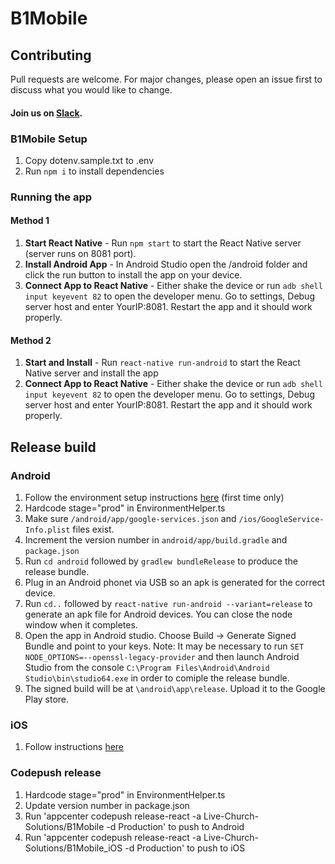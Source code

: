 # B1Mobile

## Contributing
Pull requests are welcome. For major changes, please open an issue first to discuss what you would like to change.
#### Join us on [Slack](https://join.slack.com/t/livechurchsolutions/shared_invite/zt-i88etpo5-ZZhYsQwQLVclW12DKtVflg).

### B1Mobile Setup
1. Copy dotenv.sample.txt to .env
2. Run `npm i` to install dependencies

### Running the app
#### Method 1
1. **Start React Native** - Run `npm start` to start the React Native server (server runs on 8081 port).
2. **Install Android App** - In Android Studio open the /android folder and click the run button to install the app on your device.
3. **Connect App to React Native** - Either shake the device or run `adb shell input keyevent 82` to open the developer menu. Go to settings, Debug server host and enter YourIP:8081.  Restart the app and it should work properly.

#### Method 2
1. **Start and Install** - Run `react-native run-android` to start the React Native server and install the app
2. **Connect App to React Native** - Either shake the device or run `adb shell input keyevent 82` to open the developer menu. Go to settings, Debug server host and enter YourIP:8081.  Restart the app and it should work properly.


## Release build
### Android
1. Follow the environment setup instructions [here](https://reactnative.dev/docs/environment-setup) (first time only)
2. Hardcode stage="prod" in EnvironmentHelper.ts
3. Make sure `/android/app/google-services.json` and `/ios/GoogleService-Info.plist` files exist.
4. Increment the version number in `android/app/build.gradle` and `package.json`
6. Run `cd android` followed by `gradlew bundleRelease` to produce the release bundle.
7. Plug in an Android phonet via USB so an apk is generated for the correct device.
8. Run `cd..` followed by `react-native run-android --variant=release` to generate an apk file for Android devices.  You can close the node window when it completes.
9. Open the app in Android studio.  Choose Build -> Generate Signed Bundle and point to your keys.  Note: It may be necessary to run `SET NODE_OPTIONS=--openssl-legacy-provider` and then launch Android Studio from the console `C:\Program Files\Android\Android Studio\bin\studio64.exe` in order to comiple the release bundle.
10. The signed build will be at `\android\app\release`.  Upload it to the Google Play store.

### iOS
1. Follow instructions [here](https://help.dropsource.com/docs/documentation/after-dropsource/publishing-your-app/submitting-an-ios-app-to-the-app-store/#:~:text=Archive%20your%20App,Click%20Validate%20App)

### Codepush release
1. Hardcode stage="prod" in EnvironmentHelper.ts
2. Update version number in package.json
3. Run 'appcenter codepush release-react -a Live-Church-Solutions/B1Mobile -d Production' to push to Android
4. Run 'appcenter codepush release-react -a Live-Church-Solutions/B1Mobile_iOS -d Production' to push to iOS
